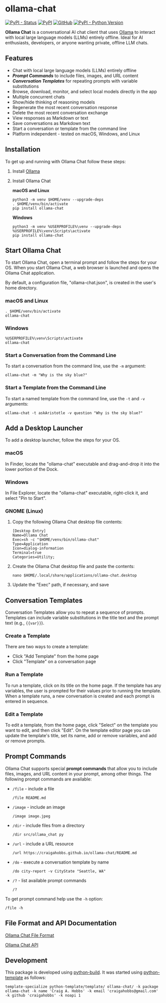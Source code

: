# ollama-chat

[![PyPI - Status](https://img.shields.io/pypi/status/ollama-chat)](https://pypi.org/project/ollama-chat/)
[![PyPI](https://img.shields.io/pypi/v/ollama-chat)](https://pypi.org/project/ollama-chat/)
[![GitHub](https://img.shields.io/github/license/craigahobbs/ollama-chat)](https://github.com/craigahobbs/ollama-chat/blob/main/LICENSE)
[![PyPI - Python Version](https://img.shields.io/pypi/pyversions/ollama-chat)](https://pypi.org/project/ollama-chat/)

**Ollama Chat** is a conversational AI chat client that uses [Ollama](https://ollama.com) to
interact with local large language models (LLMs) entirely offline. Ideal for AI enthusiasts,
developers, or anyone wanting private, offline LLM chats.


## Features

- Chat with local large language models (LLMs) entirely offline
- ***Prompt Commands*** to include files, images, and URL content
- ***Conversation Templates*** for repeating prompts with variable substitutions
- Browse, download, monitor, and select local models directly in the app
- Multiple concurrent chats
- Show/hide thinking of reasoning models
- Regenerate the most recent conversation response
- Delete the most recent conversation exchange
- View responses as Markdown or text
- Save conversations as Markdown text
- Start a conversation or template from the command line
- Platform independent - tested on macOS, Windows, and Linux


## Installation

To get up and running with Ollama Chat follow these steps:

1. Install [Ollama](https://ollama.com/download)

2. Install Ollama Chat

   **macOS and Linux**

   ~~~
   python3 -m venv $HOME/venv --upgrade-deps
   . $HOME/venv/bin/activate
   pip install ollama-chat
   ~~~

   **Windows**

   ~~~
   python3 -m venv %USERPROFILE%\venv --upgrade-deps
   %USERPROFILE%\venv\Scripts\activate
   pip install ollama-chat
   ~~~


## Start Ollama Chat

To start Ollama Chat, open a terminal prompt and follow the steps for your OS. When you start Ollama
Chat, a web browser is launched and opens the Ollama Chat application.

By default, a configuration file, "ollama-chat.json", is created in the user's home directory.

### macOS and Linux

~~~
. $HOME/venv/bin/activate
ollama-chat
~~~

### Windows

~~~
%USERPROFILE%\venv\Scripts\activate
ollama-chat
~~~


### Start a Conversation from the Command Line

To start a conversation from the command line, use the `-m` argument:

~~~
ollama-chat -m "Why is the sky blue?"
~~~


### Start a Template from the Command Line

To start a named template from the command line, use the `-t` and `-v` arguments:

~~~
ollama-chat -t askAristotle -v question "Why is the sky blue?"
~~~


## Add a Desktop Launcher

To add a desktop launcher, follow the steps for your OS.


### macOS

In Finder, locate the "ollama-chat" executable and drag-and-drop it into the lower portion of the
Dock.


### Windows

In File Explorer, locate the "ollama-chat" executable, right-click it, and select "Pin to Start".


### GNOME (Linux)

1. Copy the following Ollama Chat desktop file contents:

   ~~~
   [Desktop Entry]
   Name=Ollama Chat
   Exec=sh -c "$HOME/venv/bin/ollama-chat"
   Type=Application
   Icon=dialog-information
   Terminal=true
   Categories=Utility;
   ~~~

2. Create the Ollama Chat desktop file and paste the contents:

   ~~~
   nano $HOME/.local/share/applications/ollama-chat.desktop
   ~~~

3. Update the "Exec" path, if necessary, and save


## Conversation Templates

Conversation Templates allow you to repeat a sequence of prompts. Templates can include variable
substitutions in the title text and the prompt text (e.g., `{{var}}`).


### Create a Template

There are two ways to create a template:

- Click "Add Template" from the home page
- Click "Template" on a conversation page


### Run a Template

To run a template, click on its title on the home page. If the template has any variables, the user
is prompted for their values prior to running the template. When a template runs, a new conversation
is created and each prompt is entered in sequence.


### Edit a Template

To edit a template, from the home page, click "Select" on the template you want to edit, and then
click "Edit". On the template editor page you can update the template's title, set its name, add or
remove variables, and add or remove prompts.


## Prompt Commands

Ollama Chat supports special **prompt commands** that allow you to include files, images, and URL
content in your prompt, among other things. The following prompt commands are available:

- `/file` - include a file

  ```
  /file README.md
  ```

- `/image` - include an image

  ```
  /image image.jpeg
  ```

- `/dir` - include files from a directory

  ```
  /dir src/ollama_chat py
  ```

- `/url` - include a URL resource

  ```
  /url https://craigahobbs.github.io/ollama-chat/README.md
  ```

- `/do` - execute a conversation template by name

  ```
  /do city-report -v CityState "Seattle, WA"
  ```

- `/?` - list available prompt commands

  ```
  /?
  ```

To get prompt command help use the `-h` option:

```
/file -h
```


## File Format and API Documentation

[Ollama Chat File Format](https://craigahobbs.github.io/ollama-chat/api.html#var.vName='OllamaChatConfig')

[Ollama Chat API](https://craigahobbs.github.io/ollama-chat/api.html)


## Development

This package is developed using [python-build](https://github.com/craigahobbs/python-build#readme).
It was started using [python-template](https://github.com/craigahobbs/python-template#readme) as follows:

~~~
template-specialize python-template/template/ ollama-chat/ -k package ollama-chat -k name 'Craig A. Hobbs' -k email 'craigahobbs@gmail.com' -k github 'craigahobbs' -k noapi 1
~~~
